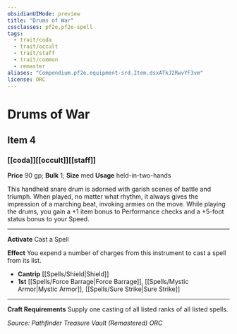 ```yaml
---
obsidianUIMode: preview
title: "Drums of War"
cssclasses: pf2e,pf2e-spell
tags:
  - trait/coda
  - trait/occult
  - trait/staff
  - trait/common
  - remaster
aliases: "Compendium.pf2e.equipment-srd.Item.dsxATkJ2RwvYF3vm"
license: ORC
---
```

# Drums of War
## Item 4
### [[coda]][[occult]][[staff]]


**Price** 90 gp; 
**Bulk** 1; **Size** med
**Usage** held-in-two-hands

This handheld snare drum is adorned with garish scenes of battle and triumph. When played, no matter what rhythm, it always gives the impression of a marching beat, invoking armies on the move. While playing the drums, you gain a +1 item bonus to Performance checks and a +5-foot status bonus to your Speed.

* * *

**Activate** Cast a Spell

**Effect** You expend a number of charges from this instrument to cast a spell from its list.

*   **Cantrip** [[Spells/Shield|Shield]]
*   **1st** [[Spells/Force Barrage|Force Barrage]], [[Spells/Mystic Armor|Mystic Armor]], [[Spells/Sure Strike|Sure Strike]]

* * *

**Craft Requirements** Supply one casting of all listed ranks of all listed spells.

*Source: Pathfinder Treasure Vault (Remastered)*
*ORC*